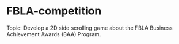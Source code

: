 # FBLA-competition
Topic: Develop a 2D side scrolling game about the FBLA Business Achievement Awards (BAA) Program.

